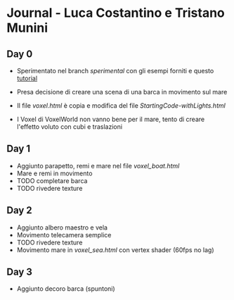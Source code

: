 # Journal - Luca Costantino e Tristano Munini

## Day 0
* Sperimentato nel branch *sperimental* con gli esempi forniti e questo [tutorial](https://threejsfundamentals.org/threejs/lessons/threejs-voxel-geometry.html)
* Presa decisione di creare una scena di una barca in movimento sul mare
* Il file *voxel.html* è copia e modifica del file *StartingCode-withLights.html*

* I Voxel di VoxelWorld non vanno bene per il mare, tento di creare l'effetto voluto con cubi e traslazioni


## Day 1
* Aggiunto parapetto, remi e mare nel file *voxel_boat.html*
* Mare e remi in movimento
* TODO completare barca
* TODO rivedere texture


## Day 2
* Aggiunto albero maestro e vela
* Movimento telecamera semplice
* TODO rivedere texture
* Movimento mare in *voxel_sea.html* con vertex shader (60fps no lag)


## Day 3
* Aggiunto decoro barca (spuntoni)